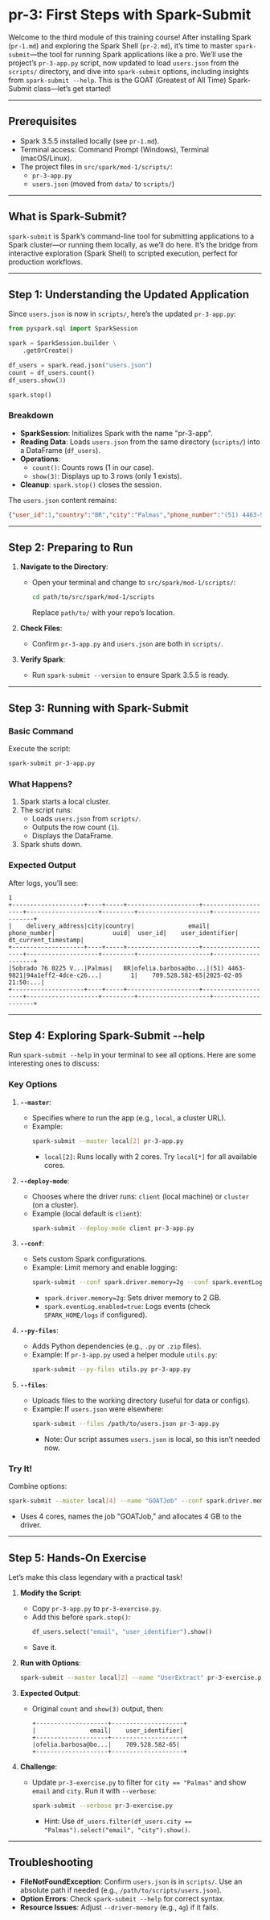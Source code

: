 # pr-3: First Steps with Spark-Submit

Welcome to the third module of this training course! After installing Spark (`pr-1.md`) and exploring the Spark Shell (`pr-2.md`), it’s time to master `spark-submit`—the tool for running Spark applications like a pro. We’ll use the project’s `pr-3-app.py` script, now updated to load `users.json` from the `scripts/` directory, and dive into `spark-submit` options, including insights from `spark-submit --help`. This is the GOAT (Greatest of All Time) Spark-Submit class—let’s get started!

---

## Prerequisites

- Spark 3.5.5 installed locally (see `pr-1.md`).
- Terminal access: Command Prompt (Windows), Terminal (macOS/Linux).
- The project files in `src/spark/mod-1/scripts/`:
  - `pr-3-app.py`
  - `users.json` (moved from `data/` to `scripts/`)

---

## What is Spark-Submit?

`spark-submit` is Spark’s command-line tool for submitting applications to a Spark cluster—or running them locally, as we’ll do here. It’s the bridge from interactive exploration (Spark Shell) to scripted execution, perfect for production workflows.

---

## Step 1: Understanding the Updated Application

Since `users.json` is now in `scripts/`, here’s the updated `pr-3-app.py`:

```python
from pyspark.sql import SparkSession

spark = SparkSession.builder \
    .getOrCreate()

df_users = spark.read.json("users.json")  
count = df_users.count()
df_users.show(3)

spark.stop()
```

### Breakdown
- **SparkSession**: Initializes Spark with the name "pr-3-app".
- **Reading Data**: Loads `users.json` from the same directory (`scripts/`) into a DataFrame (`df_users`).
- **Operations**:
  - `count()`: Counts rows (1 in our case).
  - `show(3)`: Displays up to 3 rows (only 1 exists).
- **Cleanup**: `spark.stop()` closes the session.

The `users.json` content remains:

```json
{"user_id":1,"country":"BR","city":"Palmas","phone_number":"(51) 4463-9821","email":"ofelia.barbosa@bol.com.br","uuid":"94a1eff2-4dce-c26e-cea4-3c55b1f8418b","delivery_address":"Sobrado 76 0225 Viela Pérola, Córrego do Bom Jesus, AL 13546-174","user_identifier":"709.528.582-65","dt_current_timestamp":"2025-02-05 21:50:45.932"}
```

---

## Step 2: Preparing to Run

1. **Navigate to the Directory**:
   - Open your terminal and change to `src/spark/mod-1/scripts/`:
     ```bash
     cd path/to/src/spark/mod-1/scripts
     ```
     Replace `path/to/` with your repo’s location.

2. **Check Files**:
   - Confirm `pr-3-app.py` and `users.json` are both in `scripts/`.

3. **Verify Spark**:
   - Run `spark-submit --version` to ensure Spark 3.5.5 is ready.

---

## Step 3: Running with Spark-Submit

### Basic Command
Execute the script:

```bash
spark-submit pr-3-app.py
```

### What Happens?
1. Spark starts a local cluster.
2. The script runs:
   - Loads `users.json` from `scripts/`.
   - Outputs the row count (`1`).
   - Displays the DataFrame.
3. Spark shuts down.

### Expected Output
After logs, you’ll see:

```
1
+--------------------+----+-----+--------------------+--------------------+--------------------+---------+--------------------+--------------------+
|    delivery_address|city|country|               email|         phone_number|                uuid|  user_id|    user_identifier| dt_current_timestamp|
+--------------------+----+-----+--------------------+--------------------+--------------------+---------+--------------------+--------------------+
|Sobrado 76 0225 V...|Palmas|   BR|ofelia.barbosa@bo...|(51) 4463-9821|94a1eff2-4dce-c26...|        1|    709.528.582-65|2025-02-05 21:50:...|
+--------------------+----+-----+--------------------+--------------------+--------------------+---------+--------------------+--------------------+
```

---

## Step 4: Exploring Spark-Submit --help

Run `spark-submit --help` in your terminal to see all options. Here are some interesting ones to discuss:

### Key Options
1. **`--master`**:
   - Specifies where to run the app (e.g., `local`, a cluster URL).
   - Example:
     ```bash
     spark-submit --master local[2] pr-3-app.py
     ```
     - `local[2]`: Runs locally with 2 cores. Try `local[*]` for all available cores.

2. **`--deploy-mode`**:
   - Chooses where the driver runs: `client` (local machine) or `cluster` (on a cluster).
   - Example (local default is `client`):
     ```bash
     spark-submit --deploy-mode client pr-3-app.py
     ```

3. **`--conf`**:
   - Sets custom Spark configurations.
   - Example: Limit memory and enable logging:
     ```bash
     spark-submit --conf spark.driver.memory=2g --conf spark.eventLog.enabled=true pr-3-app.py
     ```
     - `spark.driver.memory=2g`: Sets driver memory to 2 GB.
     - `spark.eventLog.enabled=true`: Logs events (check `SPARK_HOME/logs` if configured).

4. **`--py-files`**:
   - Adds Python dependencies (e.g., `.py` or `.zip` files).
   - Example: If `pr-3-app.py` used a helper module `utils.py`:
     ```bash
     spark-submit --py-files utils.py pr-3-app.py
     ```

5. **`--files`**:
   - Uploads files to the working directory (useful for data or configs).
   - Example: If `users.json` were elsewhere:
     ```bash
     spark-submit --files /path/to/users.json pr-3-app.py
     ```
     - Note: Our script assumes `users.json` is local, so this isn’t needed now.

### Try It!
Combine options:
```bash
spark-submit --master local[4] --name "GOATJob" --conf spark.driver.memory=4g pr-3-app.py
```
- Uses 4 cores, names the job "GOATJob," and allocates 4 GB to the driver.

---

## Step 5: Hands-On Exercise

Let’s make this class legendary with a practical task!

1. **Modify the Script**:
   - Copy `pr-3-app.py` to `pr-3-exercise.py`.
   - Add this before `spark.stop()`:
     ```python
     df_users.select("email", "user_identifier").show()
     ```
   - Save it.

2. **Run with Options**:
   ```bash
   spark-submit --master local[2] --name "UserExtract" pr-3-exercise.py
   ```

3. **Expected Output**:
   - Original `count` and `show(3)` output, then:
     ```
     +--------------------+--------------------+
     |               email|    user_identifier|
     +--------------------+--------------------+
     |ofelia.barbosa@bo...|    709.528.582-65|
     +--------------------+--------------------+
     ```

4. **Challenge**:
   - Update `pr-3-exercise.py` to filter for `city == "Palmas"` and show `email` and `city`. Run it with `--verbose`:
     ```bash
     spark-submit --verbose pr-3-exercise.py
     ```
     - Hint: Use `df_users.filter(df_users.city == "Palmas").select("email", "city").show()`.

---

## Troubleshooting

- **FileNotFoundException**: Confirm `users.json` is in `scripts/`. Use an absolute path if needed (e.g., `/path/to/scripts/users.json`).
- **Option Errors**: Check `spark-submit --help` for correct syntax.
- **Resource Issues**: Adjust `--driver-memory` (e.g., `4g`) if it fails.
